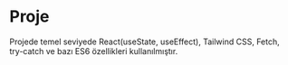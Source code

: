 # Proje

Projede temel seviyede React(useState, useEffect), Tailwind CSS, Fetch, try-catch ve bazı ES6 özellikleri kullanılmıştır.
